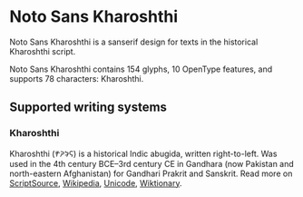 
# Noto Sans Kharoshthi

Noto Sans Kharoshthi is a sanserif design for texts in the historical Kharoshthi script. 

Noto Sans Kharoshthi contains 154 glyphs, 10 OpenType features, and supports 78 characters: Kharoshthi.


## Supported writing systems


### Kharoshthi

Kharoshthi (𐨑𐨪𐨆𐨯𐨠𐨁) is a historical Indic abugida, written right-to-left. Was used in the 4th century BCE–3rd century CE in Gandhara (now Pakistan and north-eastern Afghanistan) for Gandhari Prakrit and Sanskrit. Read more on [ScriptSource](https://scriptsource.org/scr/Khar), [Wikipedia](https://en.wikipedia.org/wiki/ISO_15924:Khar), [Unicode](https://www.unicode.org/versions/Unicode13.0.0/ch14.pdf#G38474), [Wiktionary](https://en.wiktionary.org/wiki/Category:Kharoshthi_script).

